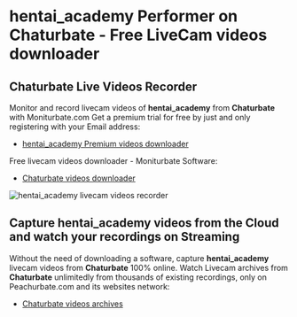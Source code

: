 # hentai_academy Performer on Chaturbate - Free LiveCam videos downloader

## Chaturbate Live Videos Recorder

Monitor and record livecam videos of **hentai_academy** from **Chaturbate** with Moniturbate.com
Get a premium trial for free by just and only registering with your Email address:
* [hentai_academy Premium videos downloader](https://moniturbate.com/request-demo-licence-key.html)

Free livecam videos downloader - Moniturbate Software:
* [Chaturbate videos downloader](https://moniturbate.com/moniturbate-download-software.html)

![hentai_academy livecam videos recorder](https://peachurnet.com/templates/moniturbate-software.png)


## Capture hentai_academy videos from the Cloud and watch your recordings on Streaming

Without the need of downloading a software, capture **hentai_academy** livecam videos from **Chaturbate** 100% online.
Watch Livecam archives from **Chaturbate** unlimitedly from thousands of existing recordings, only on Peachurbate.com and its websites network:
* [Chaturbate videos archives](https://peachurnet.com/)